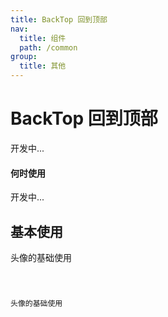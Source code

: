```yaml
---
title: BackTop 回到顶部
nav:
  title: 组件
  path: /common
group:
  title: 其他
---
```


# BackTop 回到顶部

开发中...

#### 何时使用

开发中...

## 基本使用

头像的基础使用

<code src="./demos/index1.tsx" />

头像的基础使用

<code src="./demos/index1.tsx" />
